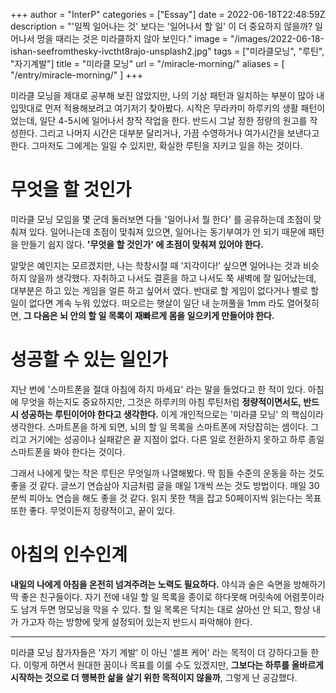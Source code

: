 +++
author = "InterP"
categories = ["Essay"]
date = 2022-06-18T22:48:59Z
description = "'일찍 일어나는 것' 보다는 '일어나서 할 일' 이 더 중요하지 않을까? 일어나서 멍을 때리는 것은 미라클하지 않아 보인다."
image = "/images/2022-06-18-ishan-seefromthesky-ivctht8rajo-unsplash2.jpg"
tags = ["미라클모닝", "루틴", "자기계발"]
title = "미라클 모닝"
url = "/miracle-morning/"
aliases = [
    "/entry/miracle-morning/"
]
+++

미라클 모닝을 제대로 공부해 보진 않았지만, 나의 기상 패턴과 일치하는 부분이 많아 내 입맛대로 먼저 적용해보려고 여기저기 찾아봤다. 시작은 무라카미 하루키의 생활 패턴이었는데, 일단 4-5시에 일어나서 창작 작업을 한다. 반드시 그날 정한 정량의 원고를 작성한다. 그리고 나머지 시간은 대부분 달리거나, 가끔 수영하거나 여가시간을 보낸다고 한다. 그마저도 그에게는 일일 수 있지만, 확실한 루틴을 지키고 일을 하는 것이다.

# 무엇을 할 것인가

미라클 모닝 모임을 몇 군데 둘러보면 다들 '일어나서 뭘 한다' 를 공유하는데 초점이 맞춰져 있다. 일어나는데 초점이 맞춰져 있으면, 일어나는 동기부여가 안 되기 때문에 패턴을 만들기 쉽지 않다. **'무엇을 할 것인가' 에 초점이 맞춰져 있어야 한다.**

알맞은 예인지는 모르겠지만, 나는 학창시절 때 '지각이다!' 싶으면 일어나는 것과 비슷하지 않을까 생각했다. 자취하고 나서도 결혼을 하고 나서도 쭉 새벽에 잘 일어났는데, 대부분은 하고 있는 게임을 얼른 하고 싶어서 였다. 반대로 할 게임이 없다거나 별로 할 일이 없다면 계속 누워 있었다. 떠오르는 햇살이 일단 내 눈꺼풀을 1mm 라도 열어젖히면, **그 다음은 뇌 안의 할 일 목록이 재빠르게 몸을 일으키게 만들어야 한다.**

# 성공할 수 있는 일인가

지난 번에 '스마트폰을 절대 아침에 하지 마세요' 라는 말을 들었다고 한 적이 있다. 아침에 무엇을 하는지도 중요하지만, 그것은 하루키의 아침 루틴처럼 **정량적이면서도, 반드시 성공하는 루틴이어야 한다고 생각한다.** 이게 개인적으로는 '미라클 모닝' 의 핵심이라 생각한다. 스마트폰을 하게 되면, 뇌의 할 일 목록을 스마트폰에 저당잡히는 셈이다. 그리고 거기에는 성공이나 실패같은 끝 지점이 없다. 다른 일로 전환하지 못하고 하루 종일 스마트폰을 봐야 한다는 것이다.

그래서 나에게 맞는 작은 루틴은 무엇일까 나열해봤다. 딱 힘들 수준의 운동을 하는 것도 좋을 것 같다. 글쓰기 연습삼아 지금처럼 글을 매일 1개씩 쓰는 것도 방법이다. 매일 30분씩 피아노 연습을 해도 좋을 것 같다. 읽지 못한 책을 잡고 50페이지씩 읽는다는 목표 또한 좋다. 무엇이든지 정량적이고, 끝이 있다.

# 아침의 인수인계

**내일의 나에게 아침을 온전히 넘겨주려는 노력도 필요하다.** 야식과 술은 숙면을 방해하기 딱 좋은 친구들이다. 자기 전에 내일 할 일 목록을 종이로 하다못해 머릿속에 어렴풋이라도 남겨 두면 멍모닝을 막을 수 있다. 할 일 목록은 닥치는 대로 살아선 안 되고, 항상 내가 가고자 하는 방향에 맞게 설정되어 있는지 반드시 파악해야 한다.

***

미라클 모닝 참가자들은 '자기 계발' 이 아닌 '셀프 케어' 라는 목적이 더 강하다고들 한다. 이렇게 하면서 원대한 꿈이나 목표를 이룰 수도 있겠지만, **그보다는 하루를 올바르게 시작하는 것으로 더 행복한 삶을 살기 위한 목적이지 않을까**, 그렇게 난 공감했다.